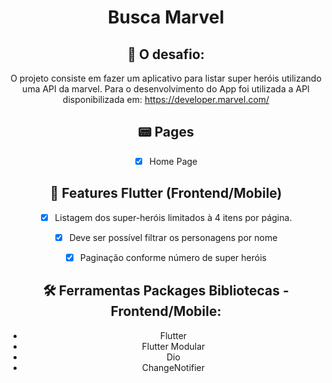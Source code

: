 <div align="center">
<h1 >Busca Marvel</h1>

## 📖 O desafio:

O projeto consiste em fazer um aplicativo para listar super heróis utilizando uma API da
marvel. Para o desenvolvimento do App foi utilizada a API disponibilizada em:
https://developer.marvel.com/


## 📟 Pages
- [x] Home Page

## 🧩 Features Flutter (Frontend/Mobile)

- [x] Listagem dos super-heróis limitados à 4 itens por página.
- [x] Deve ser possível filtrar os personagens por nome
- [x] Paginação conforme número de super heróis


## 🛠 Ferramentas Packages Bibliotecas - Frontend/Mobile:

- <a>Flutter</a>
- <a>Flutter Modular</a>
- <a>Dio</a>
- <a>ChangeNotifier</a>
